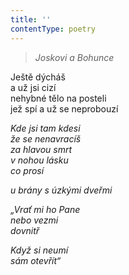 ```yaml
---
title: ''
contentType: poetry
---
```


<section>

> 

> _Joskovi a Bohunce_

Ještě dýcháš  
a už jsi cizí  
nehybné tělo na posteli  
jež spí a už se neprobouzí

_Kde jsi tam kdesi  
že se nenavracíš  
za hlavou smrt  
v nohou lásku  
co prosí_

</section>

<section>

_u brány s úzkými dveřmi_

</section>

<section>

_„Vrať mi ho Pane  
nebo vezmi  
dovnitř_

</section>

<section>

_Když si neumí  
sám otevřít“_

</section>
